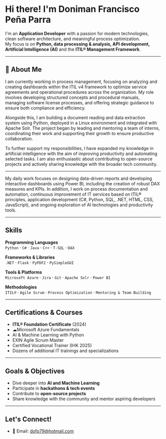 # Hi there! I'm Doniman Francisco Peña Parra

I'm an **Application Developer** with a passion for modern technologies, clean software architecture, and meaningful process optimization.  
My focus is on **Python, data processing & analysis, API development, Artificial Intelligence (AI)** and the **ITIL® Management Framework**.

---

## 🚀 About Me

I am currently working in process management, focusing on analyzing and creating dashboards within the ITIL v4 framework to optimize service agreements and operational procedures across the organization. My role involves developing structured concepts and procedural manuals, managing software license processes, and offering strategic guidance to ensure both compliance and efficiency.

Alongside this, I am building a document reading and data extraction system using Python, deployed in a Linux environment and integrated with Apache Solr. The project began by leading and mentoring a team of interns, coordinating their work and supporting their growth to ensure productive collaboration.

To further support my responsibilities, I have expanded my knowledge in artificial intelligence with the aim of improving productivity and automating selected tasks. I am also enthusiastic about contributing to open-source projects and actively sharing knowledge with the broader tech community.

---

My daily work focuses on designing data-driven reports and developing interactive dashboards using Power BI, including the creation of robust DAX measures and KPIs.
In addition, I work on process documentation and automation, continuous improvement of IT services based on ITIL® principles, application development (C#, Python, SQL, .NET, HTML, CSS, JavaScript), and ongoing exploration of AI technologies and productivity tools.

---

## Skills

**Programming Languages**  
`Python` · `C#` · `Java` · `C++` · `T-SQL` · `DAX`

**Frameworks & Libraries**  
`.NET` · `Flask` · `PyPDF2` · `PySimpleGUI`

**Tools & Platforms**  
`Microsoft Azure` · `Jira` · `Git` · `Apache Solr` · `Power BI`

**Methodologies**  
`ITIL®` · `Agile Scrum` · `Process Optimization` · `Mentoring & Team Building`

---

## Certifications & Courses

- **ITIL® Foundation Certificate** (2024)
- ☁Microsoft Azure Fundamentals
- AI & Machine Learning with Python
- EXIN Agile Scrum Master
- Certified Vocational Trainer (IHK 2025)
- Dozens of additional IT trainings and specializations

---

## Goals & Objectives

- Dive deeper into **AI and Machine Learning**
- Participate in **hackathons & tech events**
- Contribute to **open-source projects**
- Share knowledge with the community and mentor aspiring developers

---

## Let's Connect!

- 📧 Email: dofp79@hotmail.com  
